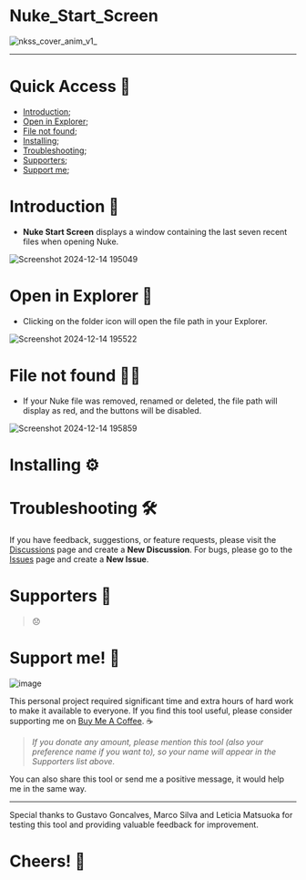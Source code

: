 # Nuke_Start_Screen
![nkss_cover_anim_v1_](https://github.com/user-attachments/assets/8a543507-4f7a-463a-8369-ceb1fb12b58c)

---

# Quick Access 🔗
- [Introduction](https://github.com/danilodelucio/Nuke_Start_Screen?tab=readme-ov-file#introduction-);
- [Open in Explorer](https://github.com/danilodelucio/Nuke_Start_Screen?tab=readme-ov-file#open-in-explorer-);
- [File not found](https://github.com/danilodelucio/Nuke_Start_Screen?tab=readme-ov-file#file-not-found-%EF%B8%8F);
- [Installing](https://github.com/danilodelucio/Nuke_Start_Screen?tab=readme-ov-file#installing-%EF%B8%8F);
- [Troubleshooting](https://github.com/danilodelucio/Nuke_Start_Screen?tab=readme-ov-file#troubleshooting-%EF%B8%8F);
- [Supporters](https://github.com/danilodelucio/Nuke_Start_Screen?tab=readme-ov-file#supporters-);
- [Support me](https://github.com/danilodelucio/Nuke_Start_Screen?tab=readme-ov-file#support-me-);

# Introduction 📌
- **Nuke Start Screen** displays a window containing the last seven recent files when opening Nuke.

![Screenshot 2024-12-14 195049](https://github.com/user-attachments/assets/045863c7-9cf3-4dd6-bd74-656f26c01832)

# Open in Explorer 📁
- Clicking on the folder icon will open the file path in your Explorer.

![Screenshot 2024-12-14 195522](https://github.com/user-attachments/assets/7167ee50-76d9-47e7-a4ff-d522234a6167)

# File not found ⛓️‍💥
- If your Nuke file was removed, renamed or deleted, the file path will display as red, and the buttons will be disabled.

![Screenshot 2024-12-14 195859](https://github.com/user-attachments/assets/f6fc781e-3d1a-4128-a3df-bbf9a9b3905a)

# Installing ⚙️


# Troubleshooting 🛠️
If you have feedback, suggestions, or feature requests, please visit the [Discussions](https://github.com/danilodelucio/Nuke_Start_Screen/discussions) page and create a **New Discussion**.
For bugs, please go to the [Issues](https://github.com/danilodelucio/Nuke_Start_Screen/issues) page and create a **New Issue**.

# Supporters 💪
> 😞

# Support me! 🥺

![image](https://github.com/user-attachments/assets/45a4c358-d381-4f80-aacf-dffc997e3b46)

This personal project required significant time and extra hours of hard work to make it available to everyone.
If you find this tool useful, please consider supporting me on [Buy Me A Coffee](https://buymeacoffee.com/danilodelucio). ☕

> _If you donate any amount, please mention this tool (also your preference name if you want to), so your name will appear in the Supporters list above._

You can also share this tool or send me a positive message, it would help me in the same way.

---

Special thanks to Gustavo Goncalves, Marco Silva and Leticia Matsuoka for testing this tool and providing valuable feedback for improvement.

# Cheers! 🥂
